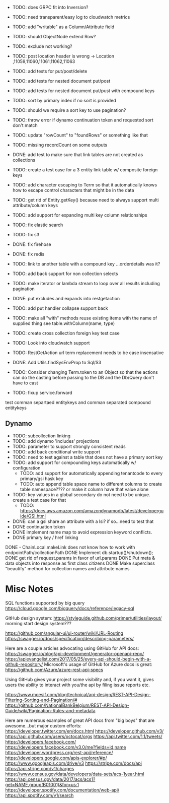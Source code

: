 * TODO: does GRPC fit into Inversion?
* TODO: need transparent/easy log to cloudwatch metrics
* TODO: add "writable" as a Column/Attribute field 

* TODO: should ObjectNode extend Row?

* TODO: exclude not working?

* TODO: post location header is wrong -> Location ,11059,11060,11061,11062,11063

* TODO: add tests for put/post/delete
* TODO: add tests for nested document put/post
* TODO: add tests for nested document put/pust with compound keys

* TODO: sort by primary index if no sort is provided
* TODO: should we require a sort key to use pagination?
* TODO: throw error if dynamo continuation token and requested sort don't match

* TODO: update "rowCount" to "foundRows" or something like that
* TODO: missing recordCount on some outputs

* DONE: add test to make sure that link tables are not created as collections
* TODO: create a test case for a 3 entity link table w/ composite foreign keys

* TODO: add character escaping to Term so that it automatically knows how to escape control characters that might be in the data
* TODO: get rid of Entity.getKey() because need to always support multi attribute/column keys
* TODO: add support for expanding multi key column relationships
* TODO: fix elastic search
* TODO: fix s3
* DONE: fix firehose
* DONE: fix redis

* TODO: link to another table with a compound key ...orderdetails was it?
* TODO: add back support for non collection selects
* TODO: make iterator or lambda stream to loop over all results including pagination
* DONE: put excludes and expands into restgetaction
* TODO: add put handler collapse support back
* TODO: make all "with" methods reuse existing items with the name of supplied thing see table.withColumn(name, type)
* TODO: create cross collection foreign key test case
* TODO: Look into cloudwatch support
* TODO: RestGetAction url term replacement needs to be case insensative
* DONE: Add Utils.findSysEnvProp to Sql/S3
* TODO: Consider changing Term.token to an Object so that the actions can do the casting before passing to the DB and the Db/Query don't have to cast
* TODO: fixup service.forward

test comman separtaed entitykeys and comman separated compound entitykeys

## Dynamo
 * TODO: subcollection linking
 * TODO: add dynamo 'includes' projections
 * TODO: parameter to support strongly consistent reads
 * TODO: add back conditional write support
 * TODO: need to test against a table that does not have a primary sort key
 * TODO: add support for compounding keys automatically w/ configuration
   * TODO: add support for automatically appending tenantcode to every primary/gsi hask key
   * TODO: auto append table space name to different columns to create table namespace???? or make it column have that value alone
 * TODO: key values in a global secondary do not need to be unique. create a test case for that
   * TODO: https://docs.aws.amazon.com/amazondynamodb/latest/developerguide/GSI.html
 * DONE: can a gsi share an attribute with a lsi? if so...need to test that  
 * DONE continuation token
 * DONE implement name map to avoid expression keyword conflicts.
 * DONE primary key / href linking
 


DONE - ChainLocal.makeLink does not know how to work with endpointPath/collectionPath
DONE Implement db.startup()/shutdown();
DONE get rid of request.params in favor of url.params
DONE Put meta & data objects into response as first class citizens
DONE Make superclass "beautify" method for collection names and attribute names



# Misc Notes

SQL functions supported by big query
https://cloud.google.com/bigquery/docs/reference/legacy-sql

GitHub design system: https://styleguide.github.com/primer/utilities/layout/
morning start design system???



https://github.com/angular-ui/ui-router/wiki/URL-Routing
https://swagger.io/docs/specification/describing-parameters/



Here are a couple articles advocating using GitHub for API docs:
https://swagger.io/blog/api-development/generator-openapi-repo/
https://apievangelist.com/2017/05/25/every-api-should-begin-with-a-github-repository/
Microsoft's usage of GitHub for Azure docs is great:
https://github.com/Azure/azure-rest-api-specs

Using GitHub gives your project some visibility and, if you want it, gives users the ability to interact with you/the api by filing issue reports etc.  

https://www.moesif.com/blog/technical/api-design/REST-API-Design-Filtering-Sorting-and-Pagination/#
https://github.com/NationalBankBelgium/REST-API-Design-Guide/wiki/Pagination-Rules-and-metadata

Here are numerous examples of great API docs from "big boys" that are awesome...but major custom efforts:
https://developer.twitter.com/en/docs.html
https://developer.github.com/v3/
https://api.github.com/users/octocat/orgs
https://api.twitter.com/1.1/tweets/
https://developers.facebook.com/
https://developers.facebook.com/v3.0/me?fields=id,name
https://developer.wordpress.org/rest-api/reference/
https://developers.google.com/apis-explorer/#p/
https://www.googleapis.com/drive/v3
https://stripe.com/docs/api
https://api.stripe.com/v1/charges
https://www.census.gov/data/developers/data-sets/acs-1year.html
https://api.census.gov/data/2017/acs/acs1?get=NAME,group(B01001)&for=us:1
https://developer.spotify.com/documentation/web-api/
https://api.spotify.com/v1/search